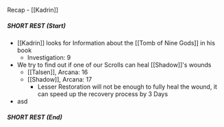 Recap - [[Kadrin]]

##### SHORT REST (Start)
- [[Kadrin]] looks for Information about the [[Tomb of Nine Gods]] in his book
	- Investigation: 9
- We try to find out if one of our Scrolls can heal [[Shadow]]'s wounds
	- [[Talsen]], Arcana: 16
	- [[Shadow]], Arcana: 17
		- Lesser Restoration will not be enough to fully heal the wound, it can speed up the recovery process by 3 Days
- asd
##### SHORT REST (End)
